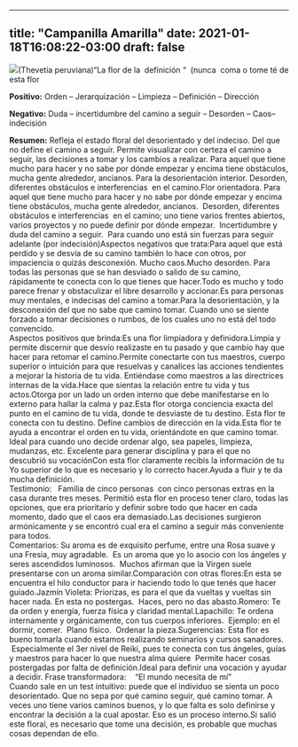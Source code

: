 
---
title: "Campanilla Amarilla"
date: 2021-01-18T16:08:22-03:00
draft: false
--- 
        

 


![](/web/20200807121856im_/http://floralesmisioneras.com/images/campamar.jpg)(Thevetia peruviana)“La flor de la  definición “  (nunca  coma o tome té de esta flor

**Positivo:** Orden – Jerarquización – Limpieza – Definición – Dirección

**Negativo:** Duda – incertidumbre del camino a seguir – Desorden – Caos– indecisión 

**Resumen:** Refleja el estado floral del desorientado y del indeciso. Del que no define el camino a seguir. Permite visualizar con certeza el camino a seguir, las decisiones a tomar y los cambios a realizar. Para aquel que tiene mucho para hacer y no sabe por dónde empezar y encima tiene obstáculos, mucha gente alrededor, ancianos. Para la desorientación interior. Desorden, diferentes obstáculos e interferencias  en el camino.Flor orientadora. Para aquel que tiene mucho para hacer y no sabe por dónde empezar y encima tiene obstáculos, mucha gente alrededor, ancianos.  Desorden, diferentes obstáculos e interferencias  en el camino; uno tiene varios frentes abiertos, varios proyectos y no puede definir por dónde empezar.  Incertidumbre y duda del camino a seguir.  Para cuando uno está sin fuerzas para seguir adelante (por indecisión)Aspectos negativos que trata:Para aquel que está perdido y se desvía de su camino también lo hace con otros, por impaciencia o quizás desconexión. Mucho caos.Mucho desorden. Para todas las personas que se han desviado o salido de su camino, rápidamente te conecta con lo que tienes que hacer.Todo es mucho y todo parece frenar y obstaculizar el libre desarrollo y accionar.Es para personas muy mentales, e indecisas del camino a tomar.Para la desorientación, y la desconexión del que no sabe que camino tomar. Cuando uno se siente forzado a tomar decisiones o rumbos, de los cuales uno no está del todo convencido.  
Aspectos positivos que brinda:Es una flor limpiadora y definidora.Limpia y permite discernir que desvío realizaste en tu pasado y que cambio hay que hacer para retomar el camino.Permite conectarte con tus maestros, cuerpo superior o intuición para que resuelvas y canalices las acciones tendientes a mejorar la historia de tu vida. Entiéndase como maestros a las directrices internas de la vida.Hace que sientas la relación entre tu vida y tus actos.Otorga por un lado un orden interno que debe manifestarse en lo externo para hallar la calma y paz.Esta flor otorga conciencia exacta del punto en el camino de tu vida, donde te desviaste de tu destino. Esta flor te conecta con tu destino. Define cambios de dirección en la vida.Esta flor te ayuda a encontrar el orden en tu vida, orientándote en que camino tomar. Ideal para cuando uno decide ordenar algo, sea papeles, limpieza, mudanzas, etc. Excelente para generar disciplina y para el que no descubrió su vocaciónCon esta flor claramente recibís la información de tu Yo superior de lo que es necesario y lo correcto hacer.Ayuda a fluir y te da mucha definición.  
Testimonio:   Familia de cinco personas  con cinco personas extras en la casa durante tres meses. Permitió esta flor en proceso tener claro, todas las opciones, que era prioritario y definir sobre todo que hacer en cada momento, dado que el caos era demasiado.Las decisiones surgieron armónicamente y se encontró cual era el camino a seguir más conveniente para todos.  
Comentarios: Su aroma es de exquisito perfume, entre una Rosa suave y una Fresia, muy agradable.  Es un aroma que yo lo asocio con los ángeles y seres ascendidos luminosos.  Muchos afirman que la Virgen suele presentarse con un aroma similar.Comparación con otras flores:En esta se encuentra el hilo conductor para ir haciendo todo lo que tenés que hacer guiado.Jazmín Violeta: Priorizas, es para el que da vueltas y vueltas sin hacer nada. En esta no postergas.  Haces, pero no das abasto.Romero: Te da orden y energía, fuerza física y claridad mental.Lapachillo: Te ordena internamente y orgánicamente, con tus cuerpos inferiores.  Ejemplo: en el dormir, comer.  Plano físico.  Ordenar la pieza.Sugerencias: Esta flor es bueno tomarla cuando estamos realizando seminarios y cursos sanadores.  Especialmente el 3er nivel de Reiki, pues te conecta con tus ángeles, guías y maestros para hacer lo que nuestra alma quiere  Permite hacer cosas postergadas por falta de definición.Ideal para definir una vocación y ayudar a decidir. Frase transformadora:    “El mundo necesita de mí”  
Cuando sale en un test intuitivo: puede que el individuo se sienta un poco desorientado. Que no sepa por qué camino seguir, qué camino tomar. A veces uno tiene varios caminos buenos, y lo que falta es solo definirse y encontrar la decisión a la cual apostar. Eso es un proceso interno.Si salió este floral, es necesario que tome una decisión, es probable que muchas cosas dependan de ello.  





